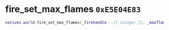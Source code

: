 # fire_set_max_flames `0xE5E04E83`

```lua
natives.world.fire_set_max_flames(_firehandle --[[ integer ]], _maxflames --[[ number ]])
```